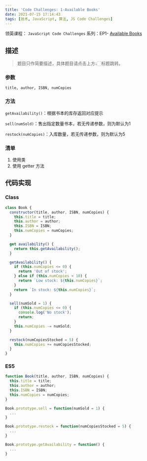 ```yaml
---
title: 'Code Challenges: 1-Available Books'
date: 2021-07-15 17:14:43
tags: [技术, JavaScript, 算法, JS Code Challenges]
---
```


领英课程： `JavaScript Code Challenges` 系列：EP1- [Available Books](https://www.linkedin.com/learning/javascript-code-challenges/available-books)

<!-- more -->

## 描述

> 题目只作简要描述，具体题目请点击上方👆🏻标题跳转。

### 参数

`title, author, ISBN, numCopies`

### 方法

`getAvailability()`：根据书本的库存返回对应提示

`sell(numSold)`：售出指定数量书本，若无传递参数，则为默认为1

`restock(numCopies)`：入库数量，若无传递参数，则为默认为5

### 清单

1. 使用类
2. 使用 getter 方法

## 代码实现

### Class

```js
class Book {
  constructor(title, author, ISBN, numCopies) {
    this.title = title;
    this.author = author;
    this.ISBN = ISBN;
    this.numCopies = numCopies;
  }

  get availability() {
    return this.getAvailability();
  }

  getAvailability() {
    if (this.numCopies <= 0) {
      return 'Out of stock';
    } else if (this.numCopies < 10) {
      return `Low stock: ${this.numCopies}`;
    }
    return `In stock: ${this.numCopies}`;
  }

  sell(numSold = 1) {
    if (this.numCopies <= 0) {
      console.log('No stock');
      return;
    }
    this.numCopies -= numSold;
  }

  restock(numCopiesStocked = 5) {
    this.numCopies += numCopiesStocked;
  }
}
```

### ES5

```js
function Book(title, author, ISBN, numCopies) {
  this.title = title;
  this.author = author;
  this.ISBN = ISBN;
  this.numCopies = numCopies;
}

Book.prototype.sell = function(numSold = 1) {
  ...
}

Book.prototype.restock = function(numCopiesStocked = 5) {
  ...
}

Book.prototype.getAvailability = function() {
  ...
}
```
